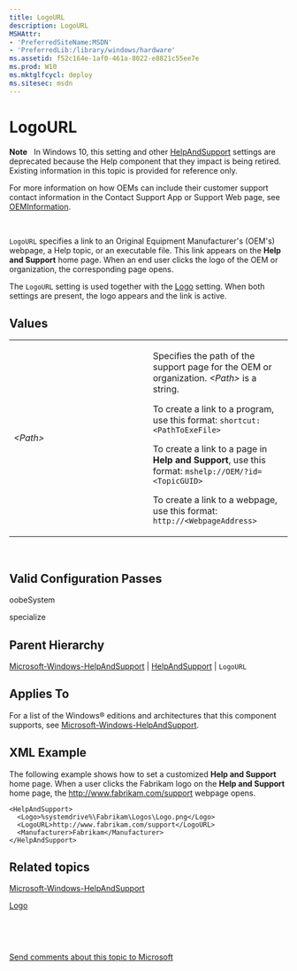 ```yaml
---
title: LogoURL
description: LogoURL
MSHAttr:
- 'PreferredSiteName:MSDN'
- 'PreferredLib:/library/windows/hardware'
ms.assetid: f52c164e-1af0-461a-8022-e8821c55ee7e
ms.prod: W10
ms.mktglfcycl: deploy
ms.sitesec: msdn
---
```


# LogoURL


**Note**  
In Windows 10, this setting and other [HelpAndSupport](helpandsupport-win8-microsoft-windows-helpandsupporthelpandsupport.md) settings are deprecated because the Help component that they impact is being retired. Existing information in this topic is provided for reference only.

For more information on how OEMs can include their customer support contact information in the Contact Support App or Support Web page, see [OEMInformation](oeminformation-win7-microsoft-windows-shell-setupoeminformation.md).

 

`LogoURL` specifies a link to an Original Equipment Manufacturer's (OEM's) webpage, a Help topic, or an executable file. This link appears on the **Help and Support** home page. When an end user clicks the logo of the OEM or organization, the corresponding page opens.

The `LogoURL` setting is used together with the [Logo](logo-win8-microsoft-windows-helpandsupporthelpandsupportlogo.md) setting. When both settings are present, the logo appears and the link is active.

## Values


<table>
<colgroup>
<col width="50%" />
<col width="50%" />
</colgroup>
<tbody>
<tr class="odd">
<td><p><em>&lt;Path&gt;</em></p></td>
<td><p>Specifies the path of the support page for the OEM or organization. <em>&lt;Path&gt;</em> is a string.</p>
<p>To create a link to a program, use this format: <code>shortcut:&lt;PathToExeFile&gt;</code></p>
<p>To create a link to a page in <strong>Help and Support</strong>, use this format: <code>mshelp://OEM/?id=&lt;TopicGUID&gt;</code></p>
<p>To create a link to a webpage, use this format: <code>http://&lt;WebpageAddress&gt;</code></p></td>
</tr>
</tbody>
</table>

 

## Valid Configuration Passes


oobeSystem

specialize

## Parent Hierarchy


[Microsoft-Windows-HelpAndSupport](microsoft-windows-helpandsupport-win8-microsoft-windows-helpandsupport.md) | [HelpAndSupport](helpandsupport-win8-microsoft-windows-helpandsupporthelpandsupport.md) | `LogoURL`

## Applies To


For a list of the Windows® editions and architectures that this component supports, see [Microsoft-Windows-HelpAndSupport](microsoft-windows-helpandsupport-win8-microsoft-windows-helpandsupport.md).

## XML Example


The following example shows how to set a customized **Help and Support** home page. When a user clicks the Fabrikam logo on the **Help and Support** home page, the http://www.fabrikam.com/support webpage opens.

``` syntax
<HelpAndSupport>
  <Logo>%systemdrive%\Fabrikam\Logos\Logo.png</Logo>
  <LogoURL>http://www.fabrikam.com/support</LogoURL>
  <Manufacturer>Fabrikam</Manufacturer>
</HelpAndSupport>
```

## Related topics


[Microsoft-Windows-HelpAndSupport](microsoft-windows-helpandsupport-win8-microsoft-windows-helpandsupport.md)

[Logo](logo-win8-microsoft-windows-helpandsupporthelpandsupportlogo.md)

 

 

[Send comments about this topic to Microsoft](mailto:wsddocfb@microsoft.com?subject=Documentation%20feedback%20%5Bp_unattend\p_unattend%5D:%20LogoURL%20%20RELEASE:%20%2810/3/2016%29&body=%0A%0APRIVACY%20STATEMENT%0A%0AWe%20use%20your%20feedback%20to%20improve%20the%20documentation.%20We%20don't%20use%20your%20email%20address%20for%20any%20other%20purpose,%20and%20we'll%20remove%20your%20email%20address%20from%20our%20system%20after%20the%20issue%20that%20you're%20reporting%20is%20fixed.%20While%20we're%20working%20to%20fix%20this%20issue,%20we%20might%20send%20you%20an%20email%20message%20to%20ask%20for%20more%20info.%20Later,%20we%20might%20also%20send%20you%20an%20email%20message%20to%20let%20you%20know%20that%20we've%20addressed%20your%20feedback.%0A%0AFor%20more%20info%20about%20Microsoft's%20privacy%20policy,%20see%20http://privacy.microsoft.com/default.aspx. "Send comments about this topic to Microsoft")





